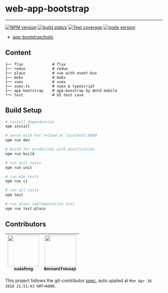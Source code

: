 # web-app-bootstrap

---

[![NPM version][npm-image]][npm-url]
[![build status][travis-image]][travis-url]
[![Test coverage][coveralls-image]][coveralls-url]
[![node version][node-image]][node-url]

[npm-image]: http://img.shields.io/npm/v/web-app-bootstrap.svg?style=flat-square
[npm-url]: http://npmjs.org/package/web-app-bootstrap
[travis-image]: https://img.shields.io/travis/app-bootstrap/web-app-bootstrap.svg?style=flat-square
[travis-url]: https://travis-ci.org/app-bootstrap/web-app-bootstrap
[coveralls-image]: https://img.shields.io/coveralls/app-bootstrap/web-app-bootstrap.svg?style=flat-square
[coveralls-url]: https://coveralls.io/r/app-bootstrap/web-app-bootstrap?branch=master
[node-image]: https://img.shields.io/badge/node.js-%3E=8-green.svg?style=flat-square
[node-url]: http://nodejs.org/download/

- [app-bootstrap/todo](//github.com/app-bootstrap/todo)

## Content

```
├── flux             # flux
├── redux            # redux
├── plain            # vue with event-bus
├── mobx             # mobx
├── vuex             # vuex
├── vuex-ts          # vuex & typescript
├── app-bootstrap    # app-boostrap by Antd mobile
└── test             # UI test case
```
## Build Setup

```bash
# install dependencies
npm install

# serve with hot reload at localhost:8080
npm run dev

# build for production with minification
npm run build

# run unit tests
npm run unit

# run e2e tests
npm run ci

# run all tests
npm test

# run plain implementation test
npm run test:plain
```

<!-- GITCONTRIBUTOR_START -->

## Contributors

|[<img src="https://avatars1.githubusercontent.com/u/1011681?v=4" width="100px;"/><br/><sub><b>xudafeng</b></sub>](https://github.com/xudafeng)<br/>|[<img src="https://avatars3.githubusercontent.com/u/3807955?v=4" width="100px;"/><br/><sub><b>BernardTolosajr</b></sub>](https://github.com/BernardTolosajr)<br/>
| :---: | :---: |


This project follows the git-contributor [spec](https://github.com/xudafeng/git-contributor), auto upated at `Mon Apr 16 2018 21:51:43 GMT+0800`.

<!-- GITCONTRIBUTOR_END -->
